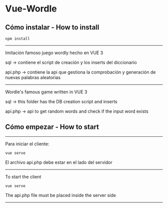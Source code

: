 # Vue-Wordle

## Cómo instalar - How to install

<pre><code>npm install</code></pre>

---

Imitación famoso juego wordly hecho en VUE 3

sql -> contiene el script de creación y los inserts del diccionario

api.php -> contiene la api que gestiona la comprobación y generación de nuevas palabras aleatorias

---

Wordle's famous game written in VUE 3

sql -> this folder has the DB creation script and inserts

api.php -> api to get random words and check if the input word exists


## Cómo empezar - How to start

---

Para iniciar el cliente:

<pre><code>vue serve </code></pre>

El archivo api.php debe estar en el lado del servidor

---
To start the client

<pre><code>vue serve </code></pre> 

The api.php file must be placed inside the server side

---
